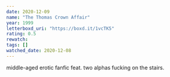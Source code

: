 ```yaml
---
date: 2020-12-09
name: "The Thomas Crown Affair"
year: 1999
letterboxd_uri: "https://boxd.it/1vcTK5"
rating: 0.5
rewatch: 
tags: []
watched_date: 2020-12-08
---
```


middle-aged erotic fanfic feat. two alphas fucking on the stairs.
